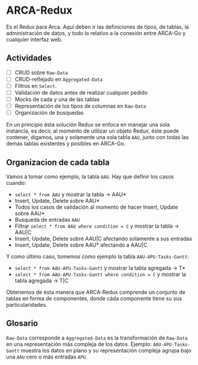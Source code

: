 
# ARCA-Redux

Es el Redux para Arca. Aquí deben ir las definiciones de tipos, de tablas, la administración de datos, y todo lo relativo a la conexión entre ARCA-Go y cualquier interfaz web.

## Actividades

- [ ] CRUD sobre `Raw-Data`
- [ ] CRUD-reflejado en `Aggregated-Data`
- [ ] Filtros en `Select`.
- [ ] Validación de datos antes de realizar cualquier pedido
- [ ] Mocks de cada y una de las tablas
- [ ] Representación de los tipos de columnas en `Raw-Data`
- [ ] Organización de busquedas

En un principio ésta solución Redux se enfoca en manejar una sola instancia, es decir, al momento de utilizar un objeto Redux, éste puede contener, digamos, una y solamente una sola tabla `AAU`, junto con todas las demás tablas existentes y posibles en ARCA-Go.

## Organizacion de cada tabla

Vamos a tomar como ejemplo, la tabla `AAU`.
Hay que definir los casos cuando:

- `select * from AAU` y mostrar la tabla -> AAU*
- Insert, Update, Delete sobre AAU*
- Todos los casos de validación al momento de hacer Insert, Update sobre AAU*
- Busqueda de entradas `AAU`
- Filtrar `select * from AAU where condition = C` y mostrar la tabla -> AAU|C
- Insert, Update, Delete sobre AAU|C afectando solamente a sus entradas
- Insert, Update, Delete sobre AAU* afectando a AAU|C

Y como último caso, tomemos como ejemplo la tabla `AAU-APU-Tasks-Gantt`:

- `select * from AAU-APU-Tasks-Gantt` y mostrar la tabla agregada -> T*
- `select * from AAU-APU-Tasks-Gantt where condition = C` y mostrar la tabla agregada -> T|C

Obtenemos de ésta manera que ARCA-Redux comprende un conjunto de tablas en forma de componentes, donde cáda componente tiene su sus particularidades.

## Glosario

`Raw-Data` corresponde a
`Aggregated-Data` es la transformación de `Raw-Data` en una representación más compleja de los datos. Ejemplo: `AAU-APU-Tasks-Gantt` muestra los datos en plano y su representación compleja agrupa bajo una `AAU` cero o más entradas `APU`.

